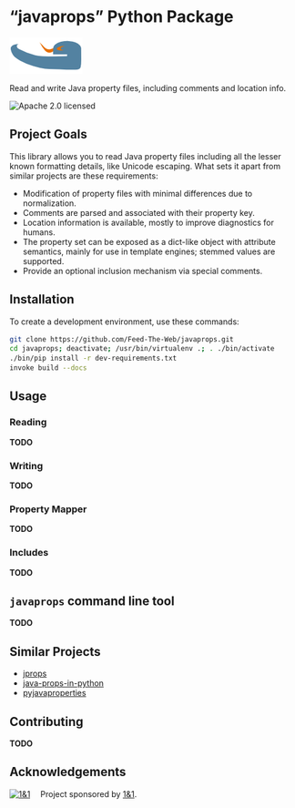 # “javaprops” Python Package

![logo](https://raw.githubusercontent.com/Feed-The-Web/javaprops/master/static/img/javaprops-128.png)

Read and write Java property files, including comments and location info.

![Apache 2.0 licensed](http://img.shields.io/badge/license-Apache_2.0-red.svg)


## Project Goals

This library allows you to read Java property files including all the lesser known formatting details,
like Unicode escaping. What sets it apart from similar projects are these requirements:

* Modification of property files with minimal differences due to normalization.
* Comments are parsed and associated with their property key.
* Location information is available, mostly to improve diagnostics for humans.
* The property set can be exposed as a dict-like object with attribute semantics, mainly for use in template engines; stemmed values are supported.
* Provide an optional inclusion mechanism via special comments.


## Installation

To create a development environment, use these commands:

```sh
git clone https://github.com/Feed-The-Web/javaprops.git
cd javaprops; deactivate; /usr/bin/virtualenv .; . ./bin/activate
./bin/pip install -r dev-requirements.txt
invoke build --docs
```


## Usage

### Reading
**TODO**

### Writing
**TODO**

### Property Mapper
**TODO**

### Includes
**TODO**


## `javaprops` command line tool
**TODO**


## Similar Projects

* [jprops](https://github.com/mgood/jprops)
* [java-props-in-python](https://github.com/hackorama/java-props-in-python)
* [pyjavaproperties](https://bitbucket.org/jnoller/pyjavaproperties/)


## Contributing
**TODO**


## Acknowledgements

[![1&1](https://raw.githubusercontent.com/1and1/1and1.github.io/master/images/1and1-logo-42.png)](https://github.com/1and1)  Project sponsored by [1&1](https://github.com/1and1).
